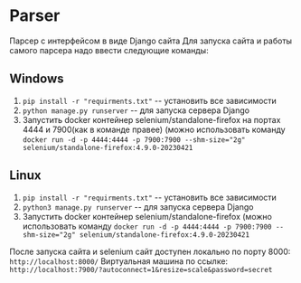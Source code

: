 # Parser
Парсер с интерфейсом в виде Django сайта
Для запуска сайта и работы самого парсера надо ввести следующие команды:
## Windows
1. `pip install -r "requirments.txt"` -- установить все зависимости
2. `python manage.py runserver` -- для запуска сервера Django
3. Запустить docker контейнер selenium/standalone-firefox на портах 4444 и 7900(как в команде правее) (можно использовать команду `docker run -d -p 4444:4444 -p 7900:7900 --shm-size="2g" selenium/standalone-firefox:4.9.0-20230421`
## Linux
1. `pip install -r "requirments.txt"` -- установить все зависимости
2. `python3 manage.py runserver` -- для запуска сервера Django
3. Запустить docker контейнер selenium/standalone-firefox (можно использовать команду `docker run -d -p 4444:4444 -p 7900:7900 --shm-size="2g" selenium/standalone-firefox:4.9.0-20230421`

После запуска сайта и selenium сайт доступен локально по порту 8000:
`http://localhost:8000/`
Виртуальная машина по ссылке:
`http://localhost:7900/?autoconnect=1&resize=scale&password=secret`
